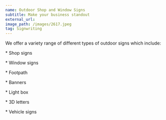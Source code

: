 ```yaml
---
name: Outdoor Shop and Window Signs
subtitle: Make your business standout
external_url:
image_path: /images/2617.jpeg
tag: Signwriting
---
```


We offer a variety range of different types of outdoor signs which include:

\* Shop signs

\* Window signs

\* Footpath

\* Banners

\* Light box

\* 3D letters

\* Vehicle signs
